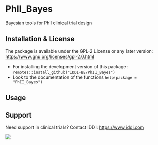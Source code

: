 # PhII_Bayes
Bayesian tools for PhII clinical trial design

## Installation & License

The package is available under the GPL-2 License or any later version: https://www.gnu.org/licenses/gpl-2.0.html

- For installing the development version of this package: `remotes::install_github("IDDI-BE/PhII_Bayes")`
- Look to the documentation of the functions `help(package = "PhII_Bayes")`


## Usage


## Support

Need support in clinical trials?
Contact IDDI: https://www.iddi.com

![](https://avatars3.githubusercontent.com/u/66465772?s=200&v=4)

